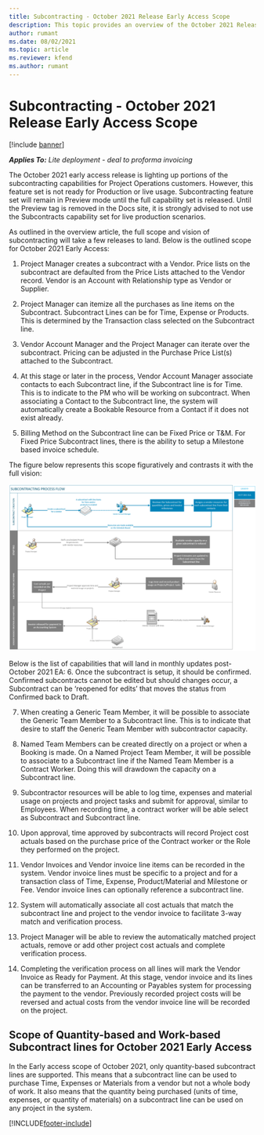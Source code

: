 ```yaml
---
title: Subcontracting - October 2021 Release Early Access Scope
description: This topic provides an overview of the October 2021 Release Early Access Scope for Sucbontracting capabilities in Project Operations.
author: rumant
ms.date: 08/02/2021
ms.topic: article
ms.reviewer: kfend 
ms.author: rumant
---
```


# Subcontracting - October 2021 Release Early Access Scope

[!include [banner](../../includes/dataverse-preview.md)]

_**Applies To:** Lite deployment - deal to proforma invoicing_


The October 2021 early access release is lighting up portions of the subcontracting capabilities for Project Operations customers. However, this feature set is not ready for Production or live usage. Subcontracting feature set will remain in Preview mode until the full capability set is released. Until the Preview tag is removed in the Docs site, it is strongly advised to not use the Subcontracts capability set for live production scenarios.

As outlined in the overview article, the full scope and vision of subcontracting will take a few releases to land. Below is the outlined scope for October 2021 Early Access:

1.	Project Manager creates a subcontract with a Vendor. Price lists on the subcontract are defaulted from the Price Lists attached to the Vendor record. Vendor is an Account with Relationship type as Vendor or Supplier.

2.	Project Manager can itemize all the purchases as line items on the Subcontract. Subcontract Lines can be for Time, Expense or Products. This is determined by the Transaction class selected on the Subcontract line.

3.	Vendor Account Manager and the Project Manager can iterate over the subcontract. Pricing can be adjusted in the Purchase Price List(s) attached to the Subcontract. 

4.	At this stage or later in the process, Vendor Account Manager associate contacts to each Subcontract line, if the Subcontract line is for Time. This is to indicate to the PM who will be working on subcontract. When associating a Contact to the Subcontract line, the system will automatically create a Bookable Resource from a Contact if it does not exist already. 

5.	Billing Method on the Subcontract line can be Fixed Price or T&M. For Fixed Price Subcontract lines, there is the ability to setup a Milestone based invoice schedule. 

The figure below represents this scope figuratively and contrasts it with the full vision:

![Subcontracting process flow](../media/SubcontractingEAFlow.png)
  
Below is the list of capabilities that will land in monthly updates post-October 2021 EA:
6.	Once the subcontract is setup, it should be confirmed. Confirmed subcontracts cannot be edited but should changes occur, a Subcontract can be ‘reopened for edits’ that moves the status from Confirmed back to Draft. 

7.	When creating a Generic Team Member, it will be possible to associate the Generic Team Member to a Subcontract line. This is to indicate that desire to staff the Generic Team Member with subcontractor capacity.

8.	Named Team Members can be created directly on a project or when a Booking is made. On a Named Project Team Member, it will be possible to associate to a Subcontract line if the Named Team Member is a Contract Worker. Doing this will drawdown the capacity on a Subcontract line. 

9.	Subcontractor resources will be able to log time, expenses and material usage on projects and project tasks and submit for approval, similar to Employees. When recording time, a contract worker will be able select as Subcontract and Subcontract line. 

10.	Upon approval, time approved by subcontracts will record Project cost actuals based on the purchase price of the Contract worker or the Role they performed on the project.

11.	Vendor Invoices and Vendor invoice line items can be recorded in the system. Vendor invoice lines must be specific to a project and for a transaction class of Time, Expense, Product/Material and Milestone or Fee. Vendor invoice lines can optionally reference a subcontract line. 

12.	System will automatically associate all cost actuals that match the subcontract line and project to the vendor invoice to facilitate 3-way match and verification process. 

13.	Project Manager will be able to review the automatically matched project actuals, remove or add other project cost actuals and complete verification process. 

14.	Completing the verification process on all lines will mark the Vendor Invoice as Ready for Payment. At this stage, vendor invoice and its lines can be transferred to an Accounting or Payables system for processing the payment to the vendor. Previously recorded project costs will be reversed and actual costs from the vendor invoice line will be recorded on the project. 

## Scope of Quantity-based and Work-based Subcontract lines for October 2021 Early Access
In the Early access scope of October 2021, only quantity-based subcontract lines are supported. This means that a subcontract line can be used to purchase Time, Expenses or Materials from a vendor but not a whole body of work. It also means that the quantity being purchased (units of time, expenses, or quantity of materials) on a subcontract line can be used on any project in the system. 


[!INCLUDE[footer-include](../../includes/footer-banner.md)]
